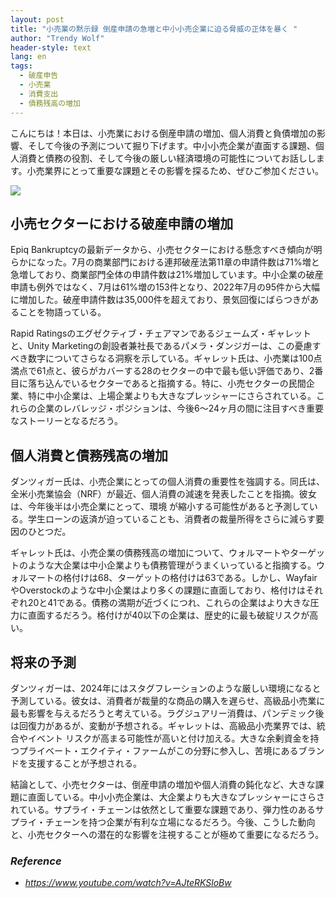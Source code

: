 ```yaml
---
layout: post
title: "小売業の黙示録 倒産申請の急増と中小小売企業に迫る脅威の正体を暴く "
author: "Trendy Wolf"
header-style: text
lang: en
tags:
  - 破産申告
  - 小売業
  - 消費支出
  - 債務残高の増加
---
```


こんにちは！本日は、小売業における倒産申請の増加、個人消費と負債増加の影響、そして今後の予測について掘り下げます。中小小売企業が直面する課題、個人消費と債務の役割、そして今後の厳しい経済環境の可能性についてお話しします。小売業界にとって重要な課題とその影響を探るため、ぜひご参加ください。

<img
    src="https://i.ytimg.com/vi/AJteRKSloBw/hqdefault.jpg"
/>






## 小売セクターにおける破産申請の増加

Epiq Bankruptcyの最新データから、小売セクターにおける懸念すべき傾向が明らかになった。7月の商業部門における連邦破産法第11章の申請件数は71%増と急増しており、商業部門全体の申請件数は21%増加しています。中小企業の破産申請も例外ではなく、7月は61%増の153件となり、2022年7月の95件から大幅に増加した。破産申請件数は35,000件を超えており、景気回復にばらつきがあることを物語っている。

Rapid Ratingsのエグゼクティブ・チェアマンであるジェームズ・ギャレットと、Unity Marketingの創設者兼社長であるパメラ・ダンジガーは、この憂慮すべき数字についてさらなる洞察を示している。ギャレット氏は、小売業は100点満点で61点と、彼らがカバーする28のセクターの中で最も低い評価であり、2番目に落ち込んでいるセクターであると指摘する。特に、小売セクターの民間企業、特に中小企業は、上場企業よりも大きなプレッシャーにさらされている。これらの企業のレバレッジ・ポジションは、今後6〜24ヶ月の間に注目すべき重要なストーリーとなるだろう。



## 個人消費と債務残高の増加

ダンツィガー氏は、小売企業にとっての個人消費の重要性を強調する。同氏は、全米小売業協会（NRF）が最近、個人消費の減速を発表したことを指摘。彼女は、今年後半は小売企業にとって、環境 が縮小する可能性があると予測している。学生ローンの返済が迫っていることも、消費者の裁量所得をさらに減らす要因のひとつだ。

ギャレット氏は、小売企業の債務残高の増加について、ウォルマートやターゲットのような大企業は中小企業よりも債務管理がうまくいっていると指摘する。ウォルマートの格付けは68、ターゲットの格付けは63である。しかし、WayfairやOverstockのような中小企業はより多くの課題に直面しており、格付けはそれぞれ20と41である。債務の満期が近づくにつれ、これらの企業はより大きな圧力に直面するだろう。格付けが40以下の企業は、歴史的に最も破綻リスクが高い。



## 将来の予測

ダンツィガーは、2024年にはスタグフレーションのような厳しい環境になると予測している。彼女は、消費者が裁量的な商品の購入を遅らせ、高級品小売業に最も影響を与えるだろうと考えている。ラグジュアリー消費は、パンデミック後は回復力があるが、変動が予想される。ギャレットは、高級品小売業界では、統合やイベント リスクが高まる可能性が高いと付け加える。大きな余剰資金を持つプライベート・エクイティ・ファームがこの分野に参入し、苦境にあるブランドを支援することが予想される。

結論として、小売セクターは、倒産申請の増加や個人消費の鈍化など、大きな課題に直面している。中小小売企業は、大企業よりも大きなプレッシャーにさらされている。サプライ・チェーンは依然として重要な課題であり、弾力性のあるサプライ・チェーンを持つ企業が有利な立場になるだろう。今後、こうした動向と、小売セクターへの潜在的な影響を注視することが極めて重要になるだろう。


### _Reference_
- _https://www.youtube.com/watch?v=AJteRKSloBw_

